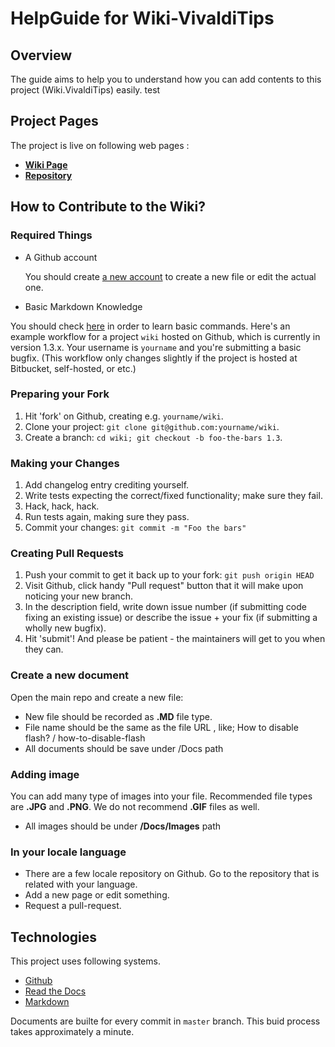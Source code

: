 # HelpGuide for Wiki-VivaldiTips

## Overview

The guide aims to help you to understand how you can add contents to this project (Wiki.VivaldiTips) easily.
test

## Project Pages

The project is live on following web pages :

* **[Wiki Page](http://vw-demo.vivalditips.com/en/latest/)**
* **[Repository](https://github.com/greench/vw-demo/tree/master/docs)**

## How to Contribute to the Wiki?

### Required Things

* A Github account

  You should create [a new account](https://github.com/join) to create a new file or edit the actual one.

* Basic Markdown Knowledge

You should check [here](http://commonmark.org/help/) in order to learn basic commands.
Here's an example workflow for a project ``wiki`` hosted on Github, which
is currently in version 1.3.x. Your username is ``yourname`` and you're
submitting a basic bugfix. (This workflow only changes slightly if the project
is hosted at Bitbucket, self-hosted, or etc.)

### Preparing your Fork

1. Hit 'fork' on Github, creating e.g. ``yourname/wiki``.
2. Clone your project: ``git clone git@github.com:yourname/wiki``.
3. Create a branch: ``cd wiki; git checkout -b foo-the-bars 1.3``.

### Making your Changes

1. Add changelog entry crediting yourself.
2. Write tests expecting the correct/fixed functionality; make sure they fail.
3. Hack, hack, hack.
4. Run tests again, making sure they pass.
5. Commit your changes: ``git commit -m "Foo the bars"``

### Creating Pull Requests

1. Push your commit to get it back up to your fork: ``git push origin HEAD``
2. Visit Github, click handy "Pull request" button that it will make upon
   noticing your new branch.
3. In the description field, write down issue number (if submitting code fixing
   an existing issue) or describe the issue + your fix (if submitting a wholly
   new bugfix).
4. Hit 'submit'! And please be patient - the maintainers will get to you when
   they can.

### Create a new document

Open the main repo and create a new file:

* New file should be recorded as **.MD** file type.
* File name should be the same as the file URL , like;
  How to disable flash? / how-to-disable-flash
* All documents should be save under /Docs path

### Adding image

You can add many type of images into your file. Recommended file types are **.JPG** and **.PNG**. We do not recommend **.GIF** files as well.

* All images should be under **/Docs/Images** path


### In your locale language

* There are a few locale repository on Github. Go to the repository that is related with your language.
* Add a new page or edit something.
* Request a pull-request.

## Technologies

This project uses following systems.

* [Github](https://github.com)
* [Read the Docs](https://readthedocs.org/)
* [Markdown](http://commonmark.org/)

Documents are builte for every commit in `master` branch. This buid process takes approximately a minute.
